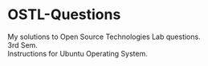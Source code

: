 # OSTL-Questions

My solutions to Open Source Technologies Lab questions.  
3rd Sem.  
Instructions for Ubuntu Operating System.

